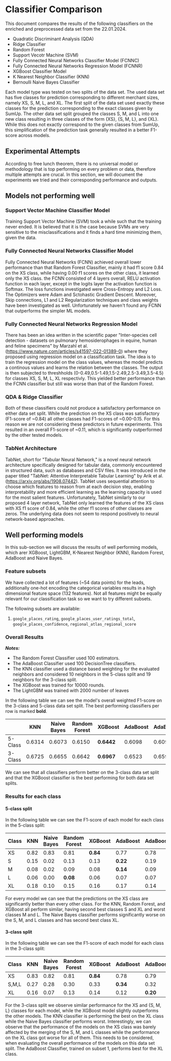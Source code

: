 <!--
SPDX-License-Identifier: MIT
SPDX-FileCopyrightText: 2024 Felix Zailskas <felixzailskas@gmail.com>
SPDX-FileCopyrightText: 2024 Ahmed Sheta <ahmed.sheta@fau.de>
-->

# Classifier Comparison

This document compares the results of the following classifiers on the enriched and
preprocessed data set from the 22.01.2024.

- Quadratic Discriminant Analysis (QDA)
- Ridge Classifier
- Random Forest
- Support Vecotr Machine (SVM)
- Fully Connected Neural Networks Classifier Model (FCNNC)
- Fully Connected Neural Networks Regression Model (FCNNR)
- XGBoost Classifier Model
- K Nearest Neighbor Classifier (KNN)
- Bernoulli Naive Bayes Classifier

Each model type was tested on two splits of the data set. The used data set has five
classes for prediction corresponding to different merchant sizes, namely XS, S, M, L, and XL.
The first split of the data set used exactly these classes for the prediction corresponding
to the exact classes given by SumUp. The other data set split grouped the classes S, M, and L
into one new class resulting in three classes of the form {XS}, {S, M, L}, and {XL}. While
this does not exactly correspond to the given classes from SumUp, this simplification of
the prediction task generally resulted in a better F1-score across models.

## Experimental Attempts

According to free lunch theorem, there is no universal model or methodology that is top performing on every problem or data, therefore multiple attempts are crucal. In this section, we will document the experiments we tried and their corresponding performance and outputs.

## Models not performing well

### Support Vector Machine Classifier Model

Training Support Vector Machine (SVM) took a while such that the training never ended. It is believed that it is the case because SVMs are very sensitive to the misclassifications and it finds a hard time minimizing them, given the data.

### Fully Connected Neural Networks Classifier Model

Fully Connected Neural Networks (FCNN) achieved overall lower performance than that Random Forest Classifier, mainly it had f1 score 0.84 on the XS class, while having 0.00 f1 scores on the other class, it learned only the XS class. the FCNN consisted of 4 layers overall, RELU activation function in each layer, except in the logits layer the activation function is Softmax. The loss functions investigated were Cross-Entropy and L2 Loss. The Optimizers were Adam and Sctohastic Gradient Descent. Moreover, Skip connections, L1 and L2 Regularization techniques and class weights have been investigated as well. Unfortunately we haven't found any FCNN that outperforms the simpler ML models.

### Fully Connected Neural Networks Regression Model

There has been an idea written in the scientific paper "Inter-species cell detection -
datasets on pulmonary hemosiderophages in equine, human and feline specimens" by Marzahl et al. (https://www.nature.com/articles/s41597-022-01389-0) where they proposed using regression model on a classification task. The idea is to train the regression model on the class values, whereas the model predicts a continous values and learns the relation between the classes. The output is then subjected to threshholds (0-0.49,0.5-1.49,1.5-2.49,2.5-3.49,3.5-4.5) for classes XS, S, M, L, XL respectivly. This yielded better performance than the FCNN classifier but still was worse than that of the Random Forest.

### QDA & Ridge Classifier

Both of these classifiers could not produce a satisfactory performance on either data set
split. While the prediction on the XS class was satisfactory (F1-score of ~0.84) all other
classes had F1-scores of ~0.00-0.15. For this reason we are not considering these predictors
in future experiments. This resulted in an overall F1-score of ~0.11, which is significantly
outperformed by the other tested models.

### TabNet Architecture

TabNet, short for "Tabular Neural Network," is a novel neural network architecture specifically designed for tabular data, commonly encountered in structured data, such as databases and CSV files. It was introduced in the paper titled "TabNet: Attentive Interpretable Tabular Learning" by Arik et al. (https://arxiv.org/abs/1908.07442). TabNet uses sequential attention to choose which features to reason from at each decision step, enabling interpretability and more efficient learning as the learning capacity is used for the most salient features. Unfortunately, TabNet similarly to our proposed 4 layer network, TabNet only learned the features of the XS class with XS f1 score of 0.84, while the other f1 scores of other classes are zeros. The underlying data does not seem to respond positively to neural network-based approaches.

## Well performing models

In this sub-section we will discuss the results of well performing models, which arer XGBoost, LightGBM, K-Nearest Neighbor (KNN), Random Forest, AdaBoost and Naive Bayes.

### Feature subsets

We have collected a lot of features (~54 data points) for the leads, additionally one-hot encoding the categorical variables
results in a high dimensional feature space (132 features). Not all features might be equally relevant for our classification task
so we want to try different subsets.

The following subsets are available:

1. `google_places_rating`, `google_places_user_ratings_total`, `google_places_confidence`, `regional_atlas_regional_score`

### Overall Results

**_Notes:_**

- The Random Forest Classifier used 100 estimators.
- The AdaBoost Classifier used 100 DecisionTree classifiers.
- The KNN classifier used a distance based weighting for the evaluated neighbors and considered 10 neighbors in the 5-class split and 19 neighbors for the 3-class split.
- The XGBoost was trained for 10000 rounds.
- The LightGBM was trained with 2000 number of leaves

In the following table we can see the model's overall weighted F1-score on the 3-class and
5-class data set split. The best performing classifiers per row is marked **bold**.

|         | KNN    | Naive Bayes | Random Forest | XGBoost    | AdaBoost | AdaBoost(subset=1) | LightGBM |
| ------- | ------ | ----------- | ------------- | ---------- | -------- | ------------------ | -------- |
| 5-Class | 0.6314 | 0.6073      | 0.6150        | **0.6442** | 0.6098   | 0.6090             | 0.6405   |
| 3-Class | 0.6725 | 0.6655      | 0.6642        | **0.6967** | 0.6523   | 0.6591             | 0.6956   |

We can see that all classifiers perform better on the 3-class data set split and that the XGBoost classifier is the best performing for both data set splits.

### Results for each class

#### 5-class split

In the following table we can see the F1-score of each model for each class in the 5-class split:

| Class | KNN  | Naive Bayes | Random Forest | XGBoost  | AdaBoost | AdaBoost(subset=1) | LightGBM |
| ----- | ---- | ----------- | ------------- | -------- | -------- | ------------------ | -------- |
| XS    | 0.82 | 0.83        | 0.81          | **0.84** | 0.77     | 0.78               | 0.83     |
| S     | 0.15 | 0.02        | 0.13          | 0.13     | **0.22** | 0.19               | 0.14     |
| M     | 0.08 | 0.02        | 0.09          | 0.08     | **0.14** | 0.09               | 0.09     |
| L     | 0.06 | 0.00        | **0.08**      | 0.06     | 0.07     | 0.07               | 0.05     |
| XL    | 0.18 | 0.10        | 0.15          | 0.16     | 0.17     | 0.14               | **0.21** |

For every model we can see that the predictions on the XS class are significantly better than every other class. For the KNN, Random Forest, and XGBoost all perform similar, having second best classes S and XL and worst classes M and L. The Naive Bayes classifier performs significantly worse on the S, M, and L classes and has second best class XL.

#### 3-class split

In the following table we can see the F1-score of each model for each class in the 3-class split:

| Class | KNN  | Naive Bayes | Random Forest | XGBoost  | AdaBoost | AdaBoost(subset=1) | LightGBM |
| ----- | ---- | ----------- | ------------- | -------- | -------- | ------------------ | -------- |
| XS    | 0.83 | 0.82        | 0.81          | **0.84** | 0.78     | 0.79               | 0.83     |
| S,M,L | 0.27 | 0.28        | 0.30          | 0.33     | **0.34** | 0.32               | **0.34** |
| XL    | 0.16 | 0.07        | 0.13          | 0.14     | 0.12     | **0.20**           | 0.19     |

For the 3-class split we observe similar performance for the XS and {S, M, L} classes for each model, while the XGBoost model slightly outperforms the other models. The KNN classifier is performing the best on the XL class while the Naive Bayes classifier performs worst. Interestingly, we can observe that the performance of the models on the XS class was barely affected by the merging of the S, M, and L classes while the performance on the XL class got worse for all of them. This needs to be considered, when evaluating the overall performance of the models on this data set split.
The AdaBoost Classifier, trained on subset 1, performs best for the XL class.
